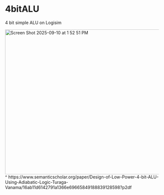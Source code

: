 # 4bitALU
4 bit simple ALU on Logisim 

<img width="638" height="473" alt="Screen Shot 2025-09-10 at 1 52 51 PM" src="https://github.com/user-attachments/assets/11055bc2-3054-4efd-b8e8-533195f5fc80" />
^ https://www.semanticscholar.org/paper/Design-of-Low-Power-4-bit-ALU-Using-Adiabatic-Logic-Turaga-Vanama/16ab11d6142791a1366e69665849188839128598?p2df
